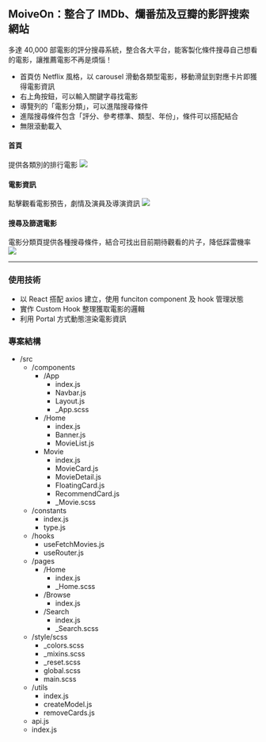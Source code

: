 ## MoiveOn：整合了 IMDb、爛番茄及豆瓣的影評搜索網站

多達 40,000 部電影的評分搜尋系統，整合各大平台，能客製化條件搜尋自己想看的電影，讓推薦電影不再是煩惱！

- 首頁仿 Netflix 風格，以 carousel 滑動各類型電影，移動滑鼠到對應卡片即獲得電影資訊
- 右上角按鈕，可以輸入關鍵字尋找電影
- 導覽列的「電影分類」，可以進階搜尋條件
- 進階搜尋條件包含「評分、參考標準、類型、年份」，條件可以搭配結合
- 無限滾動載入

#### 首頁
提供各類別的排行電影
![](https://i.imgur.com/76PXZ7C.jpg)

#### 電影資訊
點擊觀看電影預告，劇情及演員及導演資訊
![](https://i.imgur.com/D0T2yrh.jpg)

#### 搜尋及篩選電影
電影分類頁提供各種搜尋條件，結合可找出目前期待觀看的片子，降低踩雷機率
![](https://i.imgur.com/Y4CU41m.jpg)


---

### 使用技術
- 以 React 搭配 axios 建立，使用 funciton component 及 hook 管理狀態
- 實作 Custom Hook 整理獲取電影的邏輯
- 利用 Portal 方式動態渲染電影資訊


### 專案結構
- /src
    - /components
      - /App
        - index.js
        - Navbar.js
        - Layout.js
        - _App.scss
      - /Home
        - index.js
        - Banner.js
        - MovieList.js
      - Movie
        - index.js
        - MovieCard.js
        - MovieDetail.js
        - FloatingCard.js
        - RecommendCard.js
        - _Movie.scss
    - /constants
        - index.js
        - type.js
    - /hooks
        - useFetchMovies.js
        - useRouter.js
    - /pages
        - /Home
          - index.js
          - _Home.scss
        - /Browse
          - index.js
        - /Search
          - index.js
          - _Search.scss
    - /style/scss
        - _colors.scss
        - _mixins.scss
        - _reset.scss
        - global.scss
        - main.scss
    - /utils
      - index.js
      - createModel.js
      - removeCards.js
    - api.js
    - index.js
